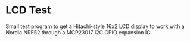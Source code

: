# LCD Test

Small test program to get a Hitachi-style 16x2 LCD display to work
with a Nordic NRF52 through a MCP23017 I2C GPIO expansion IC.
